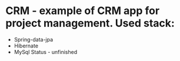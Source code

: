 # CRM - example of CRM app for project management. Used stack:
- Spring-data-jpa
- Hibernate
- MySql
Status - unfinished
